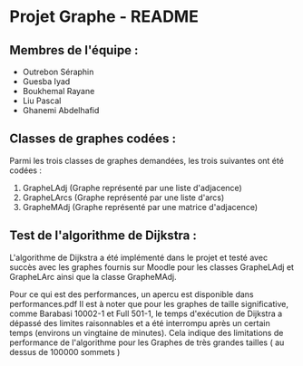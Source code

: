 # Projet Graphe - README

## Membres de l'équipe :
- Outrebon Séraphin
- Guesba Iyad
- Boukhemal Rayane
- Liu Pascal
- Ghanemi Abdelhafid

## Classes de graphes codées :
Parmi les trois classes de graphes demandées, les trois suivantes ont été codées :
1. GrapheLAdj (Graphe représenté par une liste d'adjacence)
2. GrapheLArcs (Graphe représenté par une liste d'arcs)
3. GrapheMAdj (Graphe représenté par une matrice d'adjacence)

## Test de l'algorithme de Dijkstra :
L'algorithme de Dijkstra a été implémenté dans le projet et testé avec succès avec les graphes fournis sur Moodle pour les classes GrapheLAdj et GrapheLArc ainsi que la classe GrapheMAdj.

Pour ce qui est des performances, un apercu est disponible dans performances.pdf
Il est à noter que pour les graphes de taille significative, comme Barabasi 10002-1 et Full 501-1, le temps d'exécution de Dijkstra a dépassé des limites raisonnables et a été interrompu après un certain temps (environs un vingtaine de minutes). Cela indique des limitations de performance de l'algorithme pour les Graphes de très grandes tailles ( au dessus de 100000 sommets )

